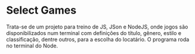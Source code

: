 # Select Games
Trata-se de um projeto para treino de JS, JSon e NodeJS, onde jogos são disponibilizados num terminal com definições do título, gênero, estilo e classificação, 
dentre outros, para a escolha do locatário.
O programa roda no terminal do Node.
